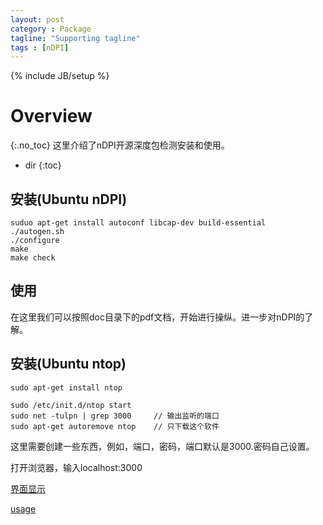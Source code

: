 ```yaml
---
layout: post
category : Package
tagline: "Supporting tagline"
tags : [nDPI]
---
```

{% include JB/setup %}

# Overview
{:.no_toc}
这里介绍了nDPI开源深度包检测安装和使用。

* dir
{:toc}

## 安装(Ubuntu nDPI)

	suduo apt-get install autoconf libcap-dev build-essential
	./autogen.sh
	./configure
	make
	make check

## 使用

在这里我们可以按照doc目录下的pdf文档，开始进行操纵。进一步对nDPI的了解。


## 安装(Ubuntu ntop)

	sudo apt-get install ntop

	sudo /etc/init.d/ntop start
	sudo net -tulpn | grep 3000		// 输出监听的端口
	sudo apt-get autoremove ntop	// 只下载这个软件

这里需要创建一些东西，例如，端口，密码，端口默认是3000.密码自己设置。

打开浏览器，输入localhost:3000

[界面显示](https://www.maketecheasier.com/install-configure-ntop/)

[usage](https://mbrownnyc.wordpress.com/2011/12/19/install-configure-and-use-ntop-to-monitor-traffic/)

##
